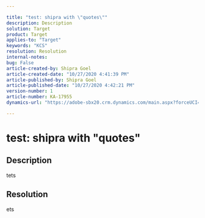 ```yaml
---

title: "test: shipra with \"quotes\""
description: Description
solution: Target
product: Target
applies-to: "Target"
keywords: "KCS"
resolution: Resolution
internal-notes:
bug: False
article-created-by: Shipra Goel
article-created-date: "10/27/2020 4:41:39 PM"
article-published-by: Shipra Goel
article-published-date: "10/27/2020 4:42:21 PM"
version-number: 1
article-number: KA-17955
dynamics-url: "https://adobe-sbx20.crm.dynamics.com/main.aspx?forceUCI=1&pagetype=entityrecord&etn=knowledgearticle&id=ad0fad47-7318-eb11-a813-000d3a98f7e7"

---
```


# test: shipra with \"quotes\"

## Description

tets

## Resolution

ets
